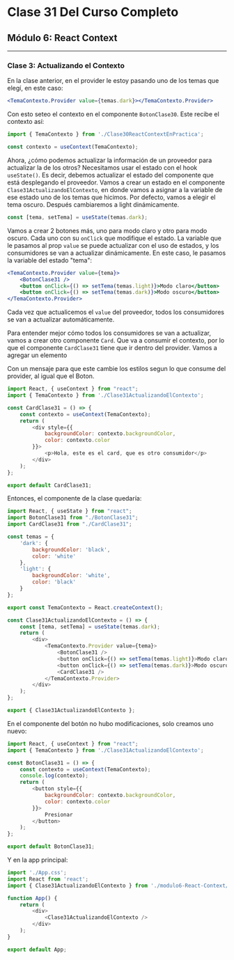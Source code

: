# Clase 31 Del Curso Completo

## Módulo 6: React Context

---

### Clase 3: Actualizando el Contexto

En la clase anterior, en el provider le estoy pasando uno de los temas que elegí, en este caso:

```jsx
<TemaContexto.Provider value={temas.dark}></TemaContexto.Provider>
```

Con esto seteo el contexto en el componente `BotonClase30`. Este recibe el contexto así:

```javascript
import { TemaContexto } from './Clase30ReactContextEnPractica';

const contexto = useContext(TemaContexto);
```

Ahora, ¿cómo podemos actualizar la información de un proveedor para actualizar la de los otros? Necesitamos usar el estado con el hook `useState()`. Es decir, debemos actualizar el estado del componente que está desplegando el proveedor. Vamos a crear un estado en el componente `Clase31ActualizandoElContexto`, en donde vamos a asignar a la variable de ese estado uno de los temas que hicimos. Por defecto, vamos a elegir el tema oscuro. Después cambiaremos a light dinámicamente.

```javascript
const [tema, setTema] = useState(temas.dark);
```

Vamos a crear 2 botones más, uno para modo claro y otro para modo oscuro. Cada uno con su `onClick` que modifique el estado. La variable que le pasamos al prop `value` se puede actualizar con el uso de estados, y los consumidores se van a actualizar dinámicamente. En este caso, le pasamos la variable del estado "tema":

```jsx
<TemaContexto.Provider value={tema}>
    <BotonClase31 />
    <button onClick={() => setTema(temas.light)}>Modo claro</button>
    <button onClick={() => setTema(temas.dark)}>Modo oscuro</button>
</TemaContexto.Provider>
```

Cada vez que actualicemos el `value` del proveedor, todos los consumidores se van a actualizar automáticamente.

Para entender mejor cómo todos los consumidores se van a actualizar, vamos a crear otro componente `Card`. Que va a consumir el contexto, por lo que el componente `CardClase31` tiene que ir dentro del provider.
Vamos a agregar un elemento <p></p> Con un mensaje para que este cambie los estilos segun lo que consume del provider, al igual que el Boton.

```javascript
import React, { useContext } from "react";
import { TemaContexto } from './Clase31ActualizandoElContexto';

const CardClase31 = () => {
    const contexto = useContext(TemaContexto);
    return (
        <div style={{
            backgroundColor: contexto.backgroundColor,
            color: contexto.color
        }}>
            <p>Hola, este es el card, que es otro consumidor</p>
        </div>
    );
};

export default CardClase31;
```

Entonces, el componente de la clase quedaría:

```javascript
import React, { useState } from "react";
import BotonClase31 from "./BotonClase31";
import CardClase31 from "./CardClase31";

const temas = {
    'dark': {
        backgroundColor: 'black',
        color: 'white'
    },
    'light': {
        backgroundColor: 'white',
        color: 'black'
    }
};

export const TemaContexto = React.createContext();

const Clase31ActualizandoElContexto = () => {
    const [tema, setTema] = useState(temas.dark);
    return (
        <div>
            <TemaContexto.Provider value={tema}>
                <BotonClase31 />
                <button onClick={() => setTema(temas.light)}>Modo claro</button>
                <button onClick={() => setTema(temas.dark)}>Modo oscuro</button>
                <CardClase31 />
            </TemaContexto.Provider>
        </div>
    );
};

export { Clase31ActualizandoElContexto };
```

En el componente del botón no hubo modificaciones, solo creamos uno nuevo:

```javascript
import React, { useContext } from "react";
import { TemaContexto } from './Clase31ActualizandoElContexto';

const BotonClase31 = () => {
    const contexto = useContext(TemaContexto);
    console.log(contexto);
    return (
        <button style={{
            backgroundColor: contexto.backgroundColor,
            color: contexto.color
        }}>
            Presionar
        </button>
    );
};

export default BotonClase31;
```

Y en la app principal:

```javascript
import './App.css';
import React from 'react';
import { Clase31ActualizandoElContexto } from './modulo6-React-Context/clase3/Clase31ActualizandoElContexto';

function App() {
    return (
        <div>
            <Clase31ActualizandoElContexto />
        </div>
    );
}

export default App;
```
